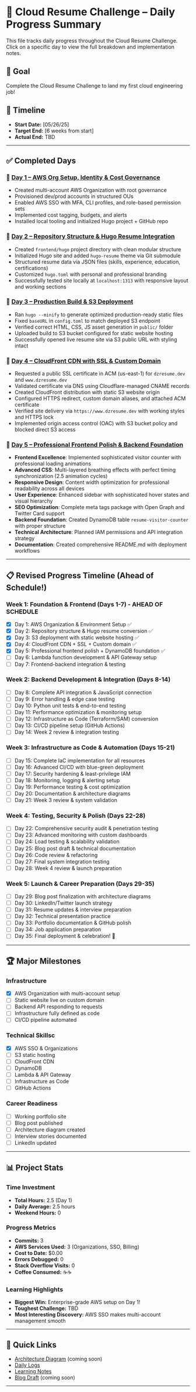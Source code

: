 # 📌 Cloud Resume Challenge – Daily Progress Summary

This file tracks daily progress throughout the Cloud Resume Challenge.
Click on a specific day to view the full breakdown and implementation notes.

## 🎯 Goal
Complete the Cloud Resume Challenge to land my first cloud engineering job!

## 📅 Timeline
- **Start Date:** [05/26/25]
- **Target End:** [6 weeks from start]
- **Actual End:** TBD

---

## ✅ Completed Days

### 🔹 [Day 1 – AWS Org Setup, Identity & Cost Governance](./daily-logs/day1.md)
- Created multi-account AWS Organization with root governance
- Provisioned dev/prod accounts in structured OUs
- Enabled AWS SSO with MFA, CLI profiles, and role-based permission sets
- Implemented cost tagging, budgets, and alerts
- Installed local tooling and initialized Hugo project + GitHub repo

### 🔹 [Day 2 – Repository Structure & Hugo Resume Integration](./daily-logs/day2.md)
- Created `frontend/hugo` project directory with clean modular structure
- Initialized Hugo site and added `hugo-resume` theme via Git submodule
- Structured resume data via JSON files (skills, experience, education, certifications)
- Customized `hugo.toml` with personal and professional branding
- Successfully tested site locally at `localhost:1313` with responsive layout and working sections

### 🔹 [Day 3 – Production Build & S3 Deployment](./daily-logs/day3.md)
- Ran `hugo --minify` to generate optimized production-ready static files
- Fixed `baseURL` in `config.toml` to match deployed S3 endpoint
- Verified correct HTML, CSS, JS asset generation in `public/` folder
- Uploaded build to S3 bucket configured for static website hosting
- Successfully opened live resume site via S3 public URL with styling intact

### 🔹 [Day 4 – CloudFront CDN with SSL & Custom Domain](./daily-logs/day4.md)
- Requested a public SSL certificate in ACM (us-east-1) for `dzresume.dev` and `www.dzresume.dev`
- Validated certificate via DNS using Cloudflare-managed CNAME records
- Created CloudFront distribution with static S3 website origin
- Configured HTTPS redirect, custom domain aliases, and attached ACM certificate
- Verified site delivery via `https://www.dzresume.dev` with working styles and HTTPS lock
- Implemented origin access control (OAC) with S3 bucket policy and blocked direct S3 access

### 🔹 [Day 5 – Professional Frontend Polish & Backend Foundation](./daily-logs/day5.md)
- **Frontend Excellence**: Implemented sophisticated visitor counter with professional loading animations
- **Advanced CSS**: Multi-layered breathing effects with perfect timing synchronization (2.5 animation cycles)
- **Responsive Design**: Content width optimization for professional readability across all devices
- **User Experience**: Enhanced sidebar with sophisticated hover states and visual hierarchy
- **SEO Optimization**: Complete meta tags package with Open Graph and Twitter Card support
- **Backend Foundation**: Created DynamoDB table `resume-visitor-counter` with proper structure
- **Technical Architecture**: Planned IAM permissions and API integration strategy
- **Documentation**: Created comprehensive README.md with deployment workflows

---

## 📋 Revised Progress Timeline (Ahead of Schedule!)

### Week 1: Foundation & Frontend (Days 1-7) - **AHEAD OF SCHEDULE**
- [x] Day 1: AWS Organization & Environment Setup ✅
- [x] Day 2: Repository structure & Hugo resume conversion ✅
- [x] Day 3: S3 deployment with static website hosting ✅
- [x] Day 4: CloudFront CDN + SSL + Custom domain ✅
- [x] Day 5: Professional frontend polish + DynamoDB foundation ✅
- [ ] Day 6: Lambda function development & API Gateway setup
- [ ] Day 7: Frontend-backend integration & testing

### Week 2: Backend Development & Integration (Days 8-14)
- [ ] Day 8: Complete API integration & JavaScript connection
- [ ] Day 9: Error handling & edge case testing
- [ ] Day 10: Python unit tests & end-to-end testing
- [ ] Day 11: Performance optimization & monitoring setup
- [ ] Day 12: Infrastructure as Code (Terraform/SAM) conversion
- [ ] Day 13: CI/CD pipeline setup (GitHub Actions)
- [ ] Day 14: Week 2 review & integration testing

### Week 3: Infrastructure as Code & Automation (Days 15-21)
- [ ] Day 15: Complete IaC implementation for all resources
- [ ] Day 16: Advanced CI/CD with blue-green deployment
- [ ] Day 17: Security hardening & least-privilege IAM
- [ ] Day 18: Monitoring, logging & alerting setup
- [ ] Day 19: Performance testing & cost optimization
- [ ] Day 20: Documentation & architecture diagrams
- [ ] Day 21: Week 3 review & system validation

### Week 4: Testing, Security & Polish (Days 22-28)
- [ ] Day 22: Comprehensive security audit & penetration testing
- [ ] Day 23: Advanced monitoring with custom dashboards
- [ ] Day 24: Load testing & scalability validation
- [ ] Day 25: Blog post draft & technical documentation
- [ ] Day 26: Code review & refactoring
- [ ] Day 27: Final system integration testing
- [ ] Day 28: Week 4 review & launch preparation

### Week 5: Launch & Career Preparation (Days 29-35)
- [ ] Day 29: Blog post finalization with architecture diagrams
- [ ] Day 30: LinkedIn/Twitter launch strategy
- [ ] Day 31: Resume updates & interview preparation
- [ ] Day 32: Technical presentation practice
- [ ] Day 33: Portfolio documentation & GitHub polish
- [ ] Day 34: Job application preparation
- [ ] Day 35: Final deployment & celebration! 🎉

---

## 🏆 Major Milestones

### Infrastructure
- [x] AWS Organization with multi-account setup
- [ ] Static website live on custom domain
- [ ] Backend API responding to requests
- [ ] Infrastructure fully defined as code
- [ ] CI/CD pipeline automated

### Technical Skillsc
- [x] AWS SSO & Organizations
- [ ] S3 static hosting
- [ ] CloudFront CDN
- [ ] DynamoDB
- [ ] Lambda & API Gateway
- [ ] Infrastructure as Code
- [ ] GitHub Actions

### Career Readiness
- [ ] Working portfolio site
- [ ] Blog post published
- [ ] Architecture diagram created
- [ ] Interview stories documented
- [ ] LinkedIn updated

---

## 📊 Project Stats

### Time Investment
- **Total Hours:** 2.5 (Day 1)
- **Daily Average:** 2.5 hours
- **Weekend Hours:** 0

### Progress Metrics
- **Commits:** 3
- **AWS Services Used:** 3 (Organizations, SSO, Billing)
- **Cost to Date:** $0.00
- **Errors Debugged:** 0
- **Stack Overflow Visits:** 0
- **Coffee Consumed:** ☕☕

### Learning Highlights
- **Biggest Win:** Enterprise-grade AWS setup on Day 1!
- **Toughest Challenge:** TBD
- **Most Interesting Discovery:** AWS SSO makes multi-account management smooth

---

## 🔗 Quick Links
- [Architecture Diagram](./docs/architecture/diagram.png) (coming soon)
- [Daily Logs](./daily-logs/)
- [Learning Notes](./notes/)
- [Blog Draft](./docs/blog-draft.md) (coming soon)

---
